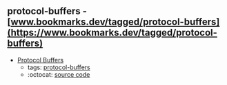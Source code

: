 protocol-buffers - [www.bookmarks.dev/tagged/protocol-buffers](https://www.bookmarks.dev/tagged/protocol-buffers)
---
* [Protocol Buffers ](https://developers.google.com/protocol-buffers/)
    * tags: [protocol-buffers](../tagged/protocol-buffers.md)
    * :octocat: [source code](https://github.com/protocolbuffers/protobuf)
